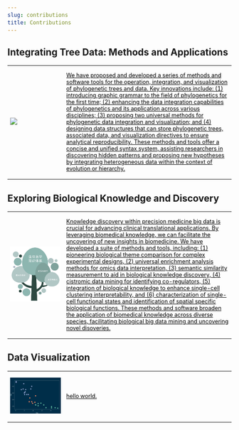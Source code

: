 ```yaml
---
slug: contributions
title: Contributions
---
```



<style>
    @media only screen and (max-width: 768px) {
        td {
            display: block;
        }
    }
</style>

## Integrating Tree Data: Methods and Applications


<table style="border:none; font-size: 90%; width:100%;">
<tr style="border:none;"> 
<td style="border:none;width:25%">

<a href="/contribution-tree-data/"><img src="https://yulab-smu.top/treedata-book/9781032233574_cover_review.png" width='1000px'/></a>


</td>
<td style="border:none;">

<a href="/contribution-tree-data/" style="color:black;font-weight:normal">

We have proposed and developed a series of methods and software tools for the operation, integration, and visualization of phylogenetic trees and data. Key innovations include: (1) introducing graphic grammar to the field of phylogenetics for the first time; (2) enhancing the data integration capabilities of phylogenetics and its application across various disciplines; (3) proposing two universal methods for phylogenetic data integration and visualization; and (4) designing data structures that can store phylogenetic trees, associated data, and visualization directives to ensure analytical reproducibility. These methods and tools offer a concise and unified syntax system, assisting researchers in discovering hidden patterns and proposing new hypotheses by integrating heterogeneous data within the context of evolution or hierarchy.</a>

</td>
</tr>
</table>


## Exploring Biological Knowledge and Discovery


<table style="border:none; font-size: 90%; width:100%;">
<tr style="border:none;"> 
<td style="border:none;width:25%">

<a href="/contribution-knowledge-mining/"><img src="/images/knowledge-mining/overview.png" width='1000px'/></a>


</td>
<td style="border:none;">

<a href="/contribution-knowledge-mining/" style="color:black;font-weight:normal">

Knowledge discovery within precision medicine big data is crucial for advancing clinical translational applications. By leveraging biomedical knowledge, we can facilitate the uncovering of new insights in biomedicine. We have developed a suite of methods and tools, including: (1) pioneering biological theme comparison for complex experimental designs, (2) universal enrichment analysis methods for omics data interpretation, (3) semantic similarity measurement to aid in biological knowledge discovery, (4) cistromic data mining for identifying co-regulators, (5) integration of biological knowledge to enhance single-cell clustering interpretability, and (6) characterization of single-cell functional states and identification of spatial specific biological functions. These methods and software broaden the application of biomedical knowledge across diverse species, facilitating biological big data mining and uncovering novel disoveries.  

</a>

</td>
</tr>
</table>

## Data Visualization


<table style="border:none; font-size: 90%; width:100%;">
<tr style="border:none;"> 
<td style="border:none;width:25%">

<a href="/contribution-data-visualization/"><img src="/images/data-visualization/plotbb.png" width='1000px'/></a>


</td>
<td style="border:none;">

<a href="/contribution-data-visualization/" style="color:black;font-weight:normal">
hello world.
</a>

</td>
</tr>
</table>

